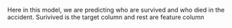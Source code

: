 Here in this model, we are predicting who are survived and who died in the accident.
Surivived is the target column and rest are feature column
